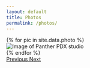 ```yaml
---
layout: default
title: Photos
permalink: /photos/
---
```


<div id="myCarousel" class="carousel slide" data-ride="carousel">
  <div class="carousel-inner">
  {% for pic in site.data.photo %}
   <div class="carousel-item {% if forloop.first %}active{% endif %} text-center">
   <img src="/assets/photo/{{ pic.photo }}" class="d-block w-100 img-fluid" alt="Image of Panther PDX studio">
  </div>
  {% endfor %}
  </div>
  <a class="carousel-control-prev" href="#myCarousel" role="button" data-slide="prev" onclick="$('#myCarousel').carousel('prev')">
    <span class="carousel-control-prev-icon" aria-hidden="true"></span>
    <span class="sr-only">Previous</span>
  </a>
  <a class="carousel-control-next" href="#myCarousel" role="button" data-slide="next">
    <span class="carousel-control-next-icon" aria-hidden="true"></span>
    <span class="sr-only">Next</span>
  </a>
</div>


